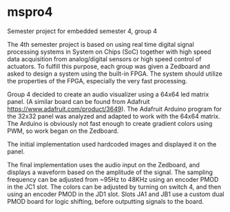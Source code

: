 # mspro4
Semester project for embedded semester 4, group 4

The 4th semester project is based on using real time digital signal processing systems in System on Chips (SoC) together with high speed data acquisition from analog/digital sensors or high speed control of actuators. To fulfill this purpose, each group was given a Zedboard and asked to design a system using the built-in FPGA. The system should utilize the properties of the FPGA, especially the very fast processing.

Group 4 decided to create an audio visualizer using a 64x64 led matrix panel. (A similar board can be found from Adafruit https://www.adafruit.com/product/3649). The Adafruit Arduino program for the 32x32 panel was analyzed and adapted to work with the 64x64 matrix. The Arduino is obviously not fast enough to create gradient colors using PWM, so work began on the Zedboard.

The initial implementation used hardcoded images and displayed it on the panel.

The final implementation uses the audio input on the Zedboard, and displays a waveform based on the amplitude of the signal. The sampling frequency can be adjusted from ~95Hz to 48KHz using an encoder PMOD in the JC1 slot. The colors can be adjusted by turning on switch 4, and then using an encoder PMOD in the JD1 slot. Slots JA1 and JB1 use a custom dual PMOD board for logic shifting, before outputting signals to the board.
